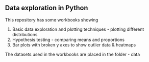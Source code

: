## Data exploration in Python

This repository has some workbooks showing 
1. Basic data exploration and plotting techniques - plotting different distributions
2. Hypothesis testing - comparing means and proportions
3. Bar plots with broken y axes to show outlier data & heatmaps
 
 The datasets used in the workbooks are placed in the folder - data